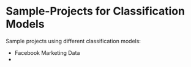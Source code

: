 # Sample-Projects for Classification Models
Sample projects using different classification models:

* Facebook Marketing Data
* 
